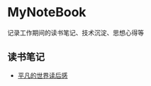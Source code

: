 # MyNoteBook

记录工作期间的读书笔记、技术沉淀、思想心得等

## 读书笔记
- [平凡的世界读后感](https://github.com/beijidehuo/MyNoteBook/blob/master/ReadingNotes/%E5%B9%B3%E5%87%A1%E7%9A%84%E4%B8%96%E7%95%8C%E8%AF%BB%E5%90%8E%E6%84%9F.md)
